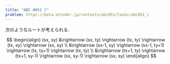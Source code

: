 ```yaml
---
title: "ABC #051 C"
problem: https://beta.atcoder.jp/contests/abc051/tasks/abc051_c
---
```

次のようなルートが考えられる.

$$
\begin{align}
(sx, sy) &\rightarrow (sx, ty) \rightarrow (tx, ty) \rightarrow (tx, sy) \rightarrow (sx, sy) \\
         &\rightarrow (sx-1, sy) \rightarrow (sx-1, ty+1) \rightarrow (tx, ty+1) \rightarrow (tx, ty) \\
         &\rightarrow (tx+1, ty) \rightarrow (tx+1, sy-1) \rightarrow (sx, sy-1) \rightarrow (sx, sy)
\end{align}
$$
